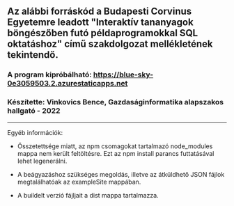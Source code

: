 ## Az alábbi forráskód a Budapesti Corvinus Egyetemre leadott "Interaktív tananyagok böngészőben futó példaprogramokkal SQL oktatáshoz" című szakdolgozat mellékletének tekintendő.

### A program kipróbálható: https://blue-sky-0e3059503.2.azurestaticapps.net

### Készítette: Vinkovics Bence, Gazdaságinformatika alapszakos hallgató - 2022

---

Egyéb információk:

- Összetettsége miatt, az npm csomagokat tartalmazó node_modules mappa nem került feltöltésre. Ezt az npm install parancs futtatásával lehet legenerálni.

- A beágyazáshoz szükséges megoldás, illetve az átküldhető JSON fájlok megtalálhatóak az exampleSite mappában.

- A buildelt verzió fájljait a dist mappa tartalmazza.